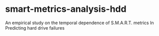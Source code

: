 # smart-metrics-analysis-hdd
An empirical study on the temporal dependence of S.M.A.R.T. metrics In Predicting hard drive failures
